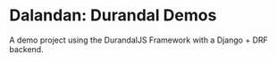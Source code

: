 Dalandan: Durandal Demos
========================


A demo project using the DurandalJS Framework with a Django + DRF backend.